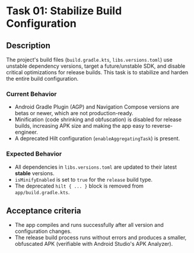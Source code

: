 # Task 01: Stabilize Build Configuration

## Description

The project's build files (`build.gradle.kts`, `libs.versions.toml`) use unstable dependency versions, target a future/unstable SDK, and disable critical optimizations for release builds. This task is to stabilize and harden the entire build configuration.

### Current Behavior

-   Android Gradle Plugin (AGP) and Navigation Compose versions are betas or newer, which are not production-ready.
-   Minification (code shrinking and obfuscation) is disabled for release builds, increasing APK size and making the app easy to reverse-engineer.
-   A deprecated Hilt configuration (`enableAggregatingTask`) is present.

### Expected Behavior

-   All dependencies in `libs.versions.toml` are updated to their latest **stable** versions.
-   `isMinifyEnabled` is set to `true` for the `release` build type.
-   The deprecated `hilt { ... }` block is removed from `app/build.gradle.kts`.

## Acceptance criteria

- The app compiles and runs successfully after all version and configuration changes.
- The release build process runs without errors and produces a smaller, obfuscated APK (verifiable with Android Studio's APK Analyzer).
